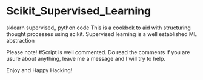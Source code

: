 # Scikit_Supervised_Learning
sklearn supervised_ python code
This is a cookbok to aid with structuring thought processes using scikit. Supervised learning is a well established ML abstraction

Please note! 
#Script is well commented. Do read the comments
If you are usure about anything, leave me a message and I will try to help.

Enjoy and Happy Hacking!
